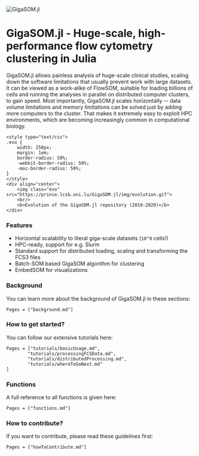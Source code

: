 ![GigaSOM.jl](https://prince.lcsb.uni.lu/GigaSOM.jl/img/logo-GigaSOM.jl.png?maxAge=0)

# GigaSOM.jl - Huge-scale, high-performance flow cytometry clustering in Julia


GigaSOM.jl allows painless analysis of huge-scale clinical studies, scaling down the software limitations that usually prevent work with large datasets. It can be viewed as a work-alike of FlowSOM, suitable for loading billions of cells and running the analyses in parallel on distributed computer clusters, to gain speed. Most importantly, GigaSOM.jl scales horizontally -- data volume limitations and memory limitations can be solved just by adding more computers to the cluster. That makes it extremely easy to exploit HPC environments, which are becoming increasingly common in computational biology.

```@raw html
<style type="text/css">
.evo {
    width: 250px;
    margin: 1em;
    border-radius: 50%;
    -webkit-border-radius: 50%;
    -moz-border-radius: 50%;
}
</style>
<div align="center">
    <img class="evo" src="https://prince.lcsb.uni.lu/GigaSOM.jl/img/evolution.gif">
    <br/>
    <b>Evolution of the GigaSOM.jl repository (2019-2020)</b>
</div>
```

### Features

- Horizontal scalability to literal giga-scale datasets (``10^9`` cells!)
- HPC-ready, support for e.g. Slurm
- Standard support for distributed loading, scaling and transforming the FCS3 files
- Batch-SOM based GigaSOM algorithm for clustering
- EmbedSOM for visualizations

### Background

You can learn more about the background of GigaSOM.jl in these sections:

```@contents
Pages = ["background.md"]
```

### How to get started?

You can follow our extensive tutorials here:

```@contents
Pages = ["tutorials/basicUsage.md",
        "tutorials/processingFCSData.md",
        "tutorials/distributedProcessing.md",
        "tutorials/whereToGoNext.md"
]
```

### Functions

A full reference to all functions is given here:

```@contents
Pages = ["functions.md"]
```

### How to contribute?

If you want to contribute, please read these guidelines first:

```@contents
Pages = ["howToContribute.md"]
```